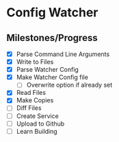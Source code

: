 # Config Watcher

## Milestones/Progress

- [X] Parse Command Line Arguments 
- [X] Write to Files               
- [X] Parse Watcher Config
- [X] Make Watcher Config file
    - [ ] Overwrite option if already set
- [X] Read Files
- [X] Make Copies
- [ ] Diff Files
- [ ] Create Service
- [ ] Upload to Github
- [ ] Learn Building
